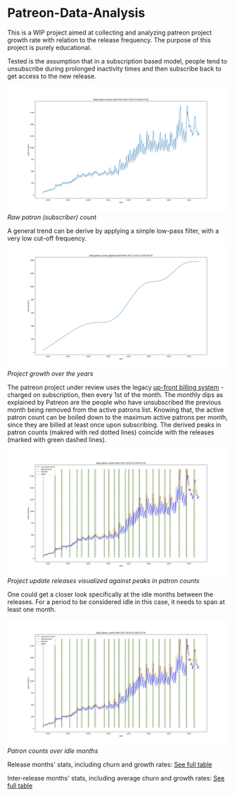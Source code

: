 # Patreon-Data-Analysis

This is a WIP project aimed at collecting and analyzing patreon project growth rate with relation to the release frequency. The purpose of this project is purely educational.

Tested is the assumption that in a subscription based model, people tend to unsubscribe during prolonged inactivity times and then subscribe back to get access to the new release.

![raw patron graph](charts/Figure_1.png "Raw patron count")
*Raw patron (subscriber) count*

A general trend can be derive by applying a simple low-pass filter, with a very low cut-off frequency. 
![raw patron graph](charts/Figure_2.png "Global trend")
*Project growth over the years*

The patreon project under review uses the legacy [up-front billing system](https://support.patreon.com/hc/en-us/articles/8779192853261-Subscription-Billing-FAQ#h_01J446FNR0976JZJWG7EY3JFEY) - charged on subscription, then every 1st of the month. The monthly dips as explained by Patreon are the people who have unsubscribed the previous month being removed from the active patrons list. Knowing that, the active patron count can be boiled down to the maximum active patrons per month, since they are billed at least once upon subscribing.
The derived peaks in patron counts (makred with red dotted lines) coincide with the releases (marked with green dashed lines).

![raw patron graph](charts/Figure_3.png "Releases")
*Project update releases visualized against peaks in patron counts*

One could get a closer look specifically at the idle months between the releases. For a period to be considered idle in this case, it needs to span at least one month.

![raw patron graph](charts/Figure_3.png "Idle periods")
*Patron counts over idle months*

Release months' stats, including churn and growth rates:
[See full table](tables/release_t.md)

Inter-release months' stats, including average churn and growth rates:
[See full table](tables/inter_release_t.md)
